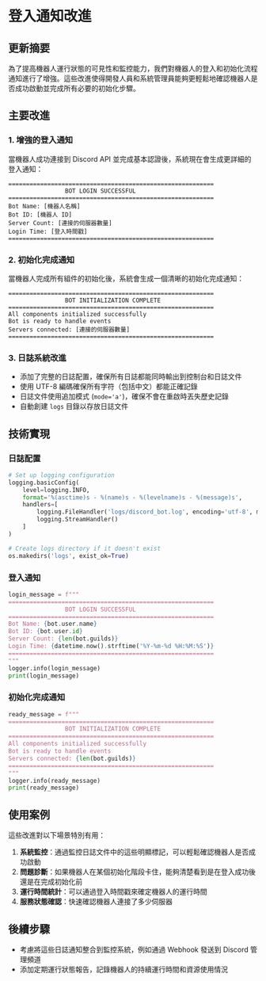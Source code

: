# 登入通知改進

## 更新摘要

為了提高機器人運行狀態的可見性和監控能力，我們對機器人的登入和初始化流程通知進行了增強。這些改進使得開發人員和系統管理員能夠更輕鬆地確認機器人是否成功啟動並完成所有必要的初始化步驟。

## 主要改進

### 1. 增強的登入通知

當機器人成功連接到 Discord API 並完成基本認證後，系統現在會生成更詳細的登入通知：

```
==========================================================
                BOT LOGIN SUCCESSFUL
==========================================================
Bot Name: [機器人名稱]
Bot ID: [機器人 ID]
Server Count: [連接的伺服器數量]
Login Time: [登入時間戳]
==========================================================
```

### 2. 初始化完成通知

當機器人完成所有組件的初始化後，系統會生成一個清晰的初始化完成通知：

```
==========================================================
                BOT INITIALIZATION COMPLETE
==========================================================
All components initialized successfully
Bot is ready to handle events
Servers connected: [連接的伺服器數量]
==========================================================
```

### 3. 日誌系統改進

- 添加了完整的日誌配置，確保所有日誌都能同時輸出到控制台和日誌文件
- 使用 UTF-8 編碼確保所有字符（包括中文）都能正確記錄
- 日誌文件使用追加模式 (`mode='a'`)，確保不會在重啟時丟失歷史記錄
- 自動創建 `logs` 目錄以存放日誌文件

## 技術實現

### 日誌配置

```python
# Set up logging configuration
logging.basicConfig(
    level=logging.INFO,
    format='%(asctime)s - %(name)s - %(levelname)s - %(message)s',
    handlers=[
        logging.FileHandler('logs/discord_bot.log', encoding='utf-8', mode='a'),
        logging.StreamHandler()
    ]
)

# Create logs directory if it doesn't exist
os.makedirs('logs', exist_ok=True)
```

### 登入通知

```python
login_message = f"""
==========================================================
                BOT LOGIN SUCCESSFUL
==========================================================
Bot Name: {bot.user.name}
Bot ID: {bot.user.id}
Server Count: {len(bot.guilds)}
Login Time: {datetime.now().strftime('%Y-%m-%d %H:%M:%S')}
==========================================================
"""
logger.info(login_message)
print(login_message)
```

### 初始化完成通知

```python
ready_message = f"""
==========================================================
                BOT INITIALIZATION COMPLETE
==========================================================
All components initialized successfully
Bot is ready to handle events
Servers connected: {len(bot.guilds)}
==========================================================
"""
logger.info(ready_message)
print(ready_message)
```

## 使用案例

這些改進對以下場景特別有用：

1. **系統監控**：通過監控日誌文件中的這些明顯標記，可以輕鬆確認機器人是否成功啟動
2. **問題診斷**：如果機器人在某個初始化階段卡住，能夠清楚看到是在登入成功後還是在完成初始化前
3. **運行時間統計**：可以通過登入時間戳來確定機器人的運行時間
4. **服務狀態確認**：快速確認機器人連接了多少伺服器

## 後續步驟

- 考慮將這些日誌通知整合到監控系統，例如通過 Webhook 發送到 Discord 管理頻道
- 添加定期運行狀態報告，記錄機器人的持續運行時間和資源使用情況 